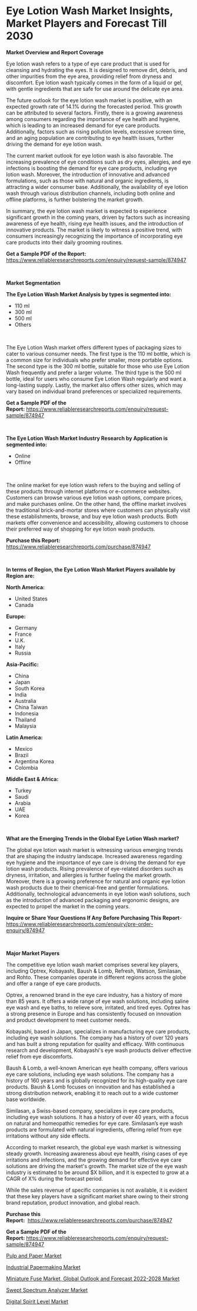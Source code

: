 <p><h1>Eye Lotion Wash Market Insights, Market Players and Forecast Till 2030</h1></p><p><strong>Market Overview and Report Coverage</strong></p>
<p><p>Eye lotion wash refers to a type of eye care product that is used for cleansing and hydrating the eyes. It is designed to remove dirt, debris, and other impurities from the eye area, providing relief from dryness and discomfort. Eye lotion wash typically comes in the form of a liquid or gel, with gentle ingredients that are safe for use around the delicate eye area.</p><p>The future outlook for the eye lotion wash market is positive, with an expected growth rate of 14.1% during the forecasted period. This growth can be attributed to several factors. Firstly, there is a growing awareness among consumers regarding the importance of eye health and hygiene, which is leading to an increased demand for eye care products. Additionally, factors such as rising pollution levels, excessive screen time, and an aging population are contributing to eye health issues, further driving the demand for eye lotion wash.</p><p>The current market outlook for eye lotion wash is also favorable. The increasing prevalence of eye conditions such as dry eyes, allergies, and eye infections is boosting the demand for eye care products, including eye lotion wash. Moreover, the introduction of innovative and advanced formulations, such as those with natural and organic ingredients, is attracting a wider consumer base. Additionally, the availability of eye lotion wash through various distribution channels, including both online and offline platforms, is further bolstering the market growth.</p><p>In summary, the eye lotion wash market is expected to experience significant growth in the coming years, driven by factors such as increasing awareness of eye health, rising eye health issues, and the introduction of innovative products. The market is likely to witness a positive trend, with consumers increasingly recognizing the importance of incorporating eye care products into their daily grooming routines.</p></p>
<p><strong>Get a Sample PDF of the Report:</strong> <a href="https://www.reliableresearchreports.com/enquiry/request-sample/874947">https://www.reliableresearchreports.com/enquiry/request-sample/874947</a></p>
<p>&nbsp;</p>
<p><strong>Market Segmentation</strong></p>
<p><strong>The Eye Lotion Wash Market Analysis by types is segmented into:</strong></p>
<p><ul><li>110 ml</li><li>300 ml</li><li>500 ml</li><li>Others</li></ul></p>
<p>&nbsp;</p>
<p><p>The Eye Lotion Wash market offers different types of packaging sizes to cater to various consumer needs. The first type is the 110 ml bottle, which is a common size for individuals who prefer smaller, more portable options. The second type is the 300 ml bottle, suitable for those who use Eye Lotion Wash frequently and prefer a larger volume. The third type is the 500 ml bottle, ideal for users who consume Eye Lotion Wash regularly and want a long-lasting supply. Lastly, the market also offers other sizes, which may vary based on individual brand preferences or specialized requirements.</p></p>
<p><strong>Get a Sample PDF of the Report:</strong>&nbsp;<a href="https://www.reliableresearchreports.com/enquiry/request-sample/874947">https://www.reliableresearchreports.com/enquiry/request-sample/874947</a></p>
<p>&nbsp;</p>
<p><strong>The Eye Lotion Wash Market Industry Research by Application is segmented into:</strong></p>
<p><ul><li>Online</li><li>Offline</li></ul></p>
<p>&nbsp;</p>
<p><p>The online market for eye lotion wash refers to the buying and selling of these products through internet platforms or e-commerce websites. Customers can browse various eye lotion wash options, compare prices, and make purchases online. On the other hand, the offline market involves the traditional brick-and-mortar stores where customers can physically visit these establishments, browse, and buy eye lotion wash products. Both markets offer convenience and accessibility, allowing customers to choose their preferred way of shopping for eye lotion wash products.</p></p>
<p><strong>Purchase this Report:</strong>&nbsp; <a href="https://www.reliableresearchreports.com/purchase/874947">https://www.reliableresearchreports.com/purchase/874947</a></p>
<p>&nbsp;</p>
<p><strong>In terms of Region, the Eye Lotion Wash Market Players available by Region are:</strong></p>
<p>
    <p> <strong> North America: </strong>
        <ul>
            <li>United States</li>
            <li>Canada</li>
        </ul>
        </p> 
    <p> <strong> Europe: </strong>
        <ul>
            <li>Germany</li>
            <li>France</li>
            <li>U.K.</li>
            <li>Italy</li>
            <li>Russia</li>
        </ul>
        </p> 
    <p> <strong> Asia-Pacific: </strong>
        <ul>
            <li>China</li>
            <li>Japan</li>
            <li>South Korea</li>
            <li>India</li>
            <li>Australia</li>
            <li>China Taiwan</li>
            <li>Indonesia</li>
            <li>Thailand</li>
            <li>Malaysia</li>
        </ul>
        </p> 
    <p> <strong> Latin America: </strong>
        <ul>
            <li>Mexico</li>
            <li>Brazil</li>
            <li>Argentina Korea</li>
            <li>Colombia</li>
        </ul>
        </p> 
    <p> <strong> Middle East & Africa: </strong>
        <ul>
            <li>Turkey</li>
            <li>Saudi</li>
            <li>Arabia</li>
            <li>UAE</li>
            <li>Korea</li>
        </ul>
    </p>
    </p>
<p>&nbsp;</p>
<p><strong>What are the Emerging Trends in the Global Eye Lotion Wash market?</strong></p>
<p><p>The global eye lotion wash market is witnessing various emerging trends that are shaping the industry landscape. Increased awareness regarding eye hygiene and the importance of eye care is driving the demand for eye lotion wash products. Rising prevalence of eye-related disorders such as dryness, irritation, and allergies is further fueling the market growth. Moreover, there is a growing preference for natural and organic eye lotion wash products due to their chemical-free and gentler formulations. Additionally, technological advancements in eye lotion wash solutions, such as the introduction of advanced packaging and ergonomic designs, are expected to propel the market in the coming years.</p></p>
<p><strong>Inquire or Share Your Questions If Any Before Purchasing This Report</strong>- <a href="https://www.reliableresearchreports.com/enquiry/pre-order-enquiry/874947">https://www.reliableresearchreports.com/enquiry/pre-order-enquiry/874947</a></p>
<p>&nbsp;</p>
<p><strong>Major Market Players</strong></p>
<p><p>The competitive eye lotion wash market comprises several key players, including Optrex, Kobayashi, Baush & Lomb, Refresh, Watson, Similasan, and Rohto. These companies operate in different regions across the globe and offer a range of eye care products.</p><p>Optrex, a renowned brand in the eye care industry, has a history of more than 85 years. It offers a wide range of eye wash solutions, including saline eye wash and eye baths, to relieve sore, irritated, and tired eyes. Optrex has a strong presence in Europe and has consistently focused on innovation and product development to meet customer needs.</p><p>Kobayashi, based in Japan, specializes in manufacturing eye care products, including eye wash solutions. The company has a history of over 120 years and has built a strong reputation for quality and efficacy. With continuous research and development, Kobayashi's eye wash products deliver effective relief from eye discomforts.</p><p>Baush & Lomb, a well-known American eye health company, offers various eye care solutions, including eye wash solutions. The company has a history of 160 years and is globally recognized for its high-quality eye care products. Baush & Lomb focuses on innovation and has established a strong distribution network, enabling it to reach out to a wide customer base worldwide.</p><p>Similasan, a Swiss-based company, specializes in eye care products, including eye wash solutions. It has a history of over 40 years, with a focus on natural and homeopathic remedies for eye care. Similasan’s eye wash products are formulated with natural ingredients, offering relief from eye irritations without any side effects.</p><p>According to market research, the global eye wash market is witnessing steady growth. Increasing awareness about eye health, rising cases of eye irritations and infections, and the growing demand for effective eye care solutions are driving the market's growth. The market size of the eye wash industry is estimated to be around $X billion, and it is expected to grow at a CAGR of X% during the forecast period.</p><p>While the sales revenue of specific companies is not available, it is evident that these key players have a significant market share owing to their strong brand reputation, product innovation, and global reach.</p></p>
<p><strong>Purchase this Report:</strong>&nbsp;&nbsp;<a href="https://www.reliableresearchreports.com/purchase/874947">https://www.reliableresearchreports.com/purchase/874947</a></p>
<p></p>
<p><strong>Get a Sample PDF of the Report:</strong>&nbsp;<a href="https://www.reliableresearchreports.com/enquiry/request-sample/874947">https://www.reliableresearchreports.com/enquiry/request-sample/874947</a></p>
<p><p><a href="https://www.linkedin.com/pulse/pulp-paper-market-size-share-global-analysis-report-ghqse/">Pulp and Paper Market</a></p><p><a href="https://www.linkedin.com/pulse/industrial-papermaking-market-share-amp-new-trends-analysis-0obqe/">Industrial Papermaking Market</a></p><p><a href="https://issuu.com/reportprime-2/docs/miniature-fuse-market-global-outlook-and-forecast-?fr=xKAE9_zU1NQ">Miniature Fuse Market, Global Outlook and Forecast 2022-2028 Market</a></p><p><a href="https://www.reportprime.com/swept-spectrum-analyzer-r2366">Swept Spectrum Analyzer Market</a></p><p><a href="https://medium.com/@shiv151299/digital-spirit-level-market-size-growth-forecast-2023-2030-a4ca8c33d80d">Digital Spirit Level Market</a></p></p>